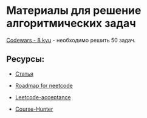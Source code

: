 # Материалы для решение алгоритмических задач


[Codewars - 8 kyu](https://www.codewars.com/kata/search/my-languages?q=&r%5B%5D=-8&beta=false&order_by=popularity%20desc) - необходимо решить 50 задач.

Ресурcы: 
--- 

- [Статья](https://habr.com/ru/articles/713498/)

- [Roadmap for neetcode](https://neetcode.io/roadmap)

- [Leetcode-acceptance](https://leetcode.com/problemset/algorithms/?sorting=W3sic29ydE9yZGVyIjoiREVTQ0VORElORyIsIm9yZGVyQnkiOiJBQ19SQVRFIn1d)

- [Course-Hunter](https://coursehunter.net/course/javascript-algoritmy-i-struktury-dannyh-master-klass)
